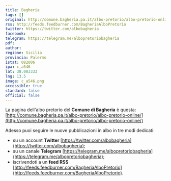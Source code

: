 ```yaml
---
title: Bagheria
tags: []
original: http://comune.bagheria.pa.it/albo-pretorio/albo-pretorio-online/
rss: http://feeds.feedburner.com/BagheriaAlboPretorio
twitter: https://twitter.com/albobagheria
facebook: 
telegram: https://telegram.me/albopretoriobagheria
pdf: 
author: 
regione: Sicilia
provincia: Palermo
istat: 082006
ipa: c_a546
lat: 38.083333
lng: 13.5
image: c_a546.png
accessible: true
standard: false
official: false
---
```


La pagina dell'albo pretorio del **Comune di Bagheria** è questa: [http://comune.bagheria.pa.it/albo-pretorio/albo-pretorio-online/](http://comune.bagheria.pa.it/albo-pretorio/albo-pretorio-online/)

Adesso puoi seguire le nuove pubblicazioni in albo in tre modi dedicati:

* su un account **Twitter** [https://twitter.com/albobagheria](https://twitter.com/albobagheria);
* su un canale **Telegram** [https://telegram.me/albopretoriobagheria](https://telegram.me/albopretoriobagheria);
* iscrivendoti a un **feed RSS** [http://feeds.feedburner.com/BagheriaAlboPretorio](http://feeds.feedburner.com/BagheriaAlboPretorio).
